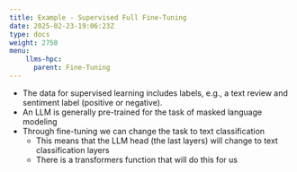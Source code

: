 ```yaml
---
title: Example - Supervised Full Fine-Tuning
date: 2025-02-23-19:06:23Z
type: docs 
weight: 2750
menu: 
    llms-hpc:
      parent: Fine-Tuning
---
```



* The data for supervised learning includes labels, e.g., a text review and sentiment label (positive or negative).
* An LLM is generally pre-trained for the task of masked language modeling
* Through fine-tuning we can change the task to text classification
  * This means that the LLM head (the last layers) will change to text classification layers
  * There is a transformers function that will do this for us

